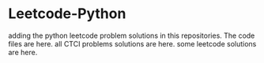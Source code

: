 # Leetcode-Python
adding the python leetcode problem solutions in this repositories. 
The code files are here.
all CTCI problems solutions are here.
some leetcode solutions are here.




















































































































































































































































































































































































































































































































































































































































































































































































































































































































































































































































































